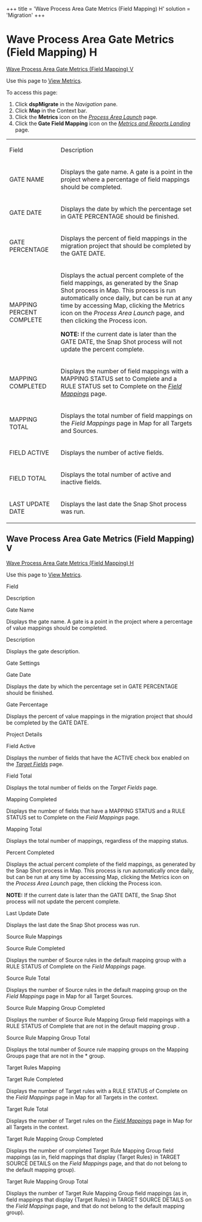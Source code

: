 +++
title = 'Wave Process Area Gate Metrics (Field Mapping) H'
solution = 'Migration'
+++

# Wave Process Area Gate Metrics (Field Mapping) H

[Wave Process Area Gate Metrics (Field Mapping)
V](#Wave_Process_Area_Gate1)

<div class="use">

Use this page to [View Metrics](../Use_Cases/View_Metrics_Map).

</div>

To access this page:

1.  Click <span style="font-weight: bold;">dspMigrate</span> in the
    <span style="font-style: italic;">Navigation</span> pane.
2.  Click <span style="font-weight: bold;">Map </span>in the Context
    bar.
3.  Click the <span style="font-weight: bold;">Metrics</span> icon on
    the *[Process Area Launch](Process_Area_Launch_map)* page.
4.  Click the<span style="font-weight: bold;"> Gate Field Mapping</span>
    icon on the *[Metrics and Reports
    Landing](Metrics_and_Reports_Landing)* page.

<table>
<tbody>
<tr class="odd">
<td><p>Field</p></td>
<td><p>Description</p></td>
</tr>
<tr class="even">
<td><p>GATE NAME</p></td>
<td><p>Displays the gate name. A gate is a point in the project where a percentage of field mappings should be completed.</p></td>
</tr>
<tr class="odd">
<td><p>GATE DATE</p></td>
<td><p>Displays the date by which the percentage set in GATE PERCENTAGE should be finished.</p></td>
</tr>
<tr class="even">
<td><p>GATE PERCENTAGE</p></td>
<td><p>Displays the percent of field mappings in the migration project that should be completed by the GATE DATE.</p></td>
</tr>
<tr class="odd">
<td><p>MAPPING PERCENT COMPLETE</p></td>
<td><p>Displays the actual percent complete of the field mappings, as generated by the Snap Shot process in Map. This process is run automatically once daily, but can be run at any time by accessing Map, clicking the Metrics icon on the <em>Process Area Launch</em> page, and then clicking the Process icon.</p>
<p><strong>NOTE:</strong> If the current date is later than the GATE DATE, the Snap Shot process will not update the percent complete.</p></td>
</tr>
<tr class="even">
<td><p>MAPPING COMPLETED</p></td>
<td><p>Displays the number of field mappings with a MAPPING STATUS set to Complete and a RULE STATUS set to Complete on the <em><a href="Field_Mappings_H">Field Mappings</a></em> page.</p></td>
</tr>
<tr class="odd">
<td><p>MAPPING TOTAL</p></td>
<td><p>Displays the total number of field mappings on the <em>Field Mappings</em> page in Map for all Targets and Sources.</p></td>
</tr>
<tr class="even">
<td><p>FIELD ACTIVE</p></td>
<td><p>Displays the number of active fields.</p></td>
</tr>
<tr class="odd">
<td><p>FIELD TOTAL</p></td>
<td><p>Displays the total number of active and inactive fields.</p></td>
</tr>
<tr class="even">
<td><p>LAST UPDATE DATE</p></td>
<td><p>Displays the last date the Snap Shot process was run.</p></td>
</tr>
</tbody>
</table>

## <span id="Wave_Process_Area_Gate1"></span>Wave Process Area Gate Metrics (Field Mapping) V

[Wave Process Area Gate Metrics (Field Mapping)
H](#Wave_Proc_Area_Gate_Metrics_Field_Mapping_H)

<div class="use">

Use this page to [View Metrics](../Use_Cases/View_Metrics_Map).

</div>

Field

Description

Gate Name

Displays the gate name. A gate is a point in the project where a
percentage of value mappings should be completed.

Description

Displays the gate description.

Gate Settings

Gate Date

Displays the date by which the percentage set in GATE PERCENTAGE should
be finished.

Gate Percentage

Displays the percent of value mappings in the migration project that
should be completed by the GATE DATE.

Project Details

Field Active

Displays the number of fields that have the ACTIVE check box enabled on
the *[Target
Fields](../../Design/Page_Desc/Target_Fields_H_Target_Design)* page.

Field Total

Displays the total number of fields on the *Target Fields* page.

Mapping Completed

Displays the number of fields that have a MAPPING STATUS and a RULE
STATUS set to Complete on the *Field Mappings* page.

Mapping Total

Displays the total number of mappings, regardless of the mapping status.

Percent Completed

Displays the actual percent complete of the field mappings, as generated
by the Snap Shot process in Map. This process is run automatically once
daily, but can be run at any time by accessing Map, clicking the Metrics
icon on the *Process Area Launch* page, then clicking the Process icon.

**NOTE:** If the current date is later than the GATE DATE, the Snap Shot
process will not update the percent complete.

Last Update Date

Displays the last date the Snap Shot process was run.

Source Rule Mappings

Source Rule Completed

Displays the number of Source rules in the default mapping group with a
RULE STATUS of Complete on the *Field Mappings* page.

Source Rule Total

Displays the number of Source rules in the default mapping group on the
*Field Mappings* page in Map for all Target Sources.

Source Rule Mapping Group Completed

Displays the number of Source Rule Mapping Group field mappings with a
RULE STATUS of Complete that are not in the default mapping group .

Source Rule Mapping Group Total

Displays the total number of Source rule mapping groups on the Mapping
Groups page that are not in the \* group.

Target Rules Mapping

Target Rule Completed

Displays the number of Target rules with a RULE STATUS of Complete on
the *Field Mappings* page in Map for all Targets in the context. 

Target Rule Total

Displays the number of Target rules on the *[Field
Mappings](Field_Mappings_H)* page in Map for all Targets in the
context.

Target Rule Mapping Group Completed

Displays the number of completed Target Rule Mapping Group field
mappings (as in, field mappings that display {Target Rules} in TARGET
SOURCE DETAILS on the *Field Mappings* page, and that do not belong to
the default mapping group).

Target Rule Mapping Group Total

Displays the number of Target Rule Mapping Group field mappings (as in,
field mappings that display {Target Rules} in TARGET SOURCE DETAILS on
the *Field Mappings* page, and that do not belong to the default mapping
group).
